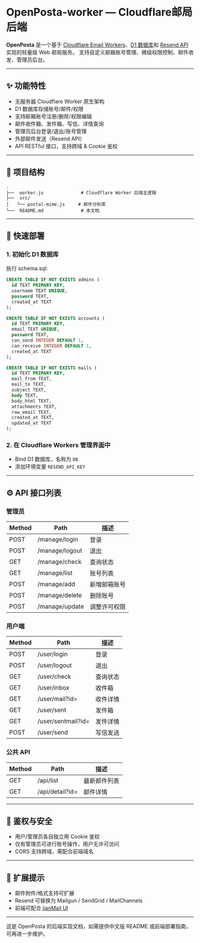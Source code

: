 # OpenPosta-worker — Cloudflare邮局后端

**OpenPosta** 是一个基于 [Cloudflare Email Workers](https://developers.cloudflare.com/email-routing/email-workers/)、[D1 数据库](https://developers.cloudflare.com/d1/)和 [Resend API](https://resend.com/) 实现的轻量级 Web 邮局服务。
支持自定义邮箱账号管理、微级权限控制、邮件收发、管理员后台。

---

## ✨ 功能特性

* 无服务器 Cloudflare Worker 原生架构
* D1 数据库存储账号/邮件/权限
* 支持邮箱账号注册/删除/权限编辑
* 邮件收件箱、发件箱、写信、详情查询
* 管理员后台登录/退出/账号管理
* 外部邮件发送（Resend API）
* API RESTful 接口，支持跨域 & Cookie 鉴权

---

## 📁 项目结构

```text
.
├──  worker.js              # Cloudflare Worker 后端主逻辑
├──  src/
│   └── postal-mime.js     # 邮件分析库
└──  README.md              # 本文档
```

---

## 🚀 快速部署

### 1. 初始化 D1 数据库

执行 schema.sql:

```sql
CREATE TABLE IF NOT EXISTS admins (
  id TEXT PRIMARY KEY,
  username TEXT UNIQUE,
  password TEXT,
  created_at TEXT
);

CREATE TABLE IF NOT EXISTS accounts (
  id TEXT PRIMARY KEY,
  email TEXT UNIQUE,
  password TEXT,
  can_send INTEGER DEFAULT 1,
  can_receive INTEGER DEFAULT 1,
  created_at TEXT
);

CREATE TABLE IF NOT EXISTS mails (
  id TEXT PRIMARY KEY,
  mail_from TEXT,
  mail_to TEXT,
  subject TEXT,
  body TEXT,
  body_html TEXT,
  attachments TEXT,
  raw_email TEXT,
  created_at TEXT,
  updated_at TEXT
);
```

### 2. 在 Cloudflare Workers 管理界面中

* Bind D1 数据库，名称为 `DB`
* 添加环境变量 `RESEND_API_KEY`

---

## ⚙️ API 接口列表

### 管理员

| Method | Path           | 描述     |
| ------ | -------------- | ------ |
| POST   | /manage/login  | 登录     |
| POST   | /manage/logout | 退出     |
| GET    | /manage/check  | 查询状态   |
| GET    | /manage/list   | 账号列表   |
| POST   | /manage/add    | 新增邮箱账号 |
| POST   | /manage/delete | 删除账号   |
| POST   | /manage/update | 调整许可权限 |

### 用户端

| Method | Path               | 描述   |
| ------ | ------------------ | ---- |
| POST   | /user/login        | 登录   |
| POST   | /user/logout       | 退出   |
| GET    | /user/check        | 查询状态 |
| GET    | /user/inbox        | 收件箱  |
| GET    | /user/mail?id=     | 收件详情 |
| GET    | /user/sent         | 发件箱  |
| GET    | /user/sentmail?id= | 发件详情 |
| POST   | /user/send         | 写信发送 |

### 公共 API

| Method | Path            | 描述     |
| ------ | --------------- | ------ |
| GET    | /api/list       | 最新邮件列表 |
| GET    | /api/detail?id= | 邮件详情   |

---

## 🔐 鉴权与安全

* 用户/管理员各自独立用 Cookie 鉴权
* 仅有管理员可进行账号操作，用户无许可访问
* CORS 支持跨域，需配合前端域名

---

## 📌 扩展提示

* 邮件附件/格式支持可扩展
* Resend 可替换为 Mailgun / SendGrid / MailChannels
* 前端可配合 [jianMail UI](https://github.com/toewpq/jianMail)

---

这是 OpenPosta 的后端实现文档，如需提供中文版 README 或前端部署指南，可再进一步维护。

